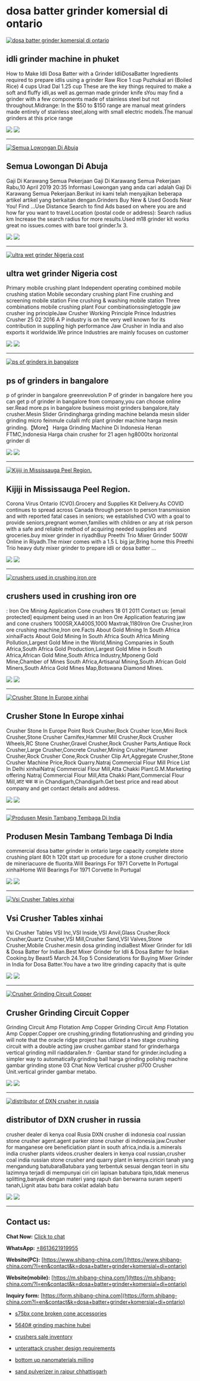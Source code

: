 # dosa batter grinder komersial di ontario

<a href="https://swt.shibang-china.com/?l=en&img&k=dosa+batter+grinder+komersial+di+ontario" target="_blank">![dosa batter grinder komersial di ontario](http://static.shibang-china.com/all-800x300/401.jpg)</a>

## idli grinder machine in phuket
How to Make Idli Dosa Batter with a Grinder IdliDosaBatter Ingredients required to prepare idlis using a grinder Raw Rice 1 cup Puzhukal ari (Boiled Rice) 4 cups Urad Dal 1.25 cup These are the key things required to make a soft and fluffy idli,as well as.german made grinder knife sYou may find a grinder with a few components made of stainless steel but not throughout.Midrange: In the $50 to $150 range are manual meat grinders made entirely of stainless steel,along with small electric models.The manual grinders at this price range


<a href="https://whatsapp.shibangsoft.com/WhatsApp.php" target="_blank" title="WhatsApp">![](http://static.shibang-china.com/icon/whatsapp.png)</a> <a href="https://swt.shibang-china.com/?l=en&icon&k=dosa+batter+grinder+komersial+di+ontario" target="_blank">![](http://static.shibang-china.com/icon/chat-en.png)</a>

---

<a href="https://swt.shibang-china.com/?l=en&img&k=dosa+batter+grinder+komersial+di+ontario" target="_blank">![Semua Lowongan Di Abuja](http://static.shibang-china.com/all-800x300/650.jpg)</a>

## Semua Lowongan Di Abuja
Gaji Di Karawang Semua Pekerjaan Gaji Di Karawang Semua Pekerjaan Rabu,10 April 2019 20:35 Informasi Lowongan yang anda cari adalah Gaji Di Karawang Semua Pekerjaan.Berikut ini kami telah menyajikan beberapa artikel artikel yang berkaitan dengan.Grinders Buy New &amp; Used Goods Near You! Find …Use Distance Search to find Ads based on where you are and how far you want to travel.Location (postal code or address): Search radius km Increase the search radius for more results.Used m18 grinder kit works great no issues.comes with bare tool grinder.1x 3.


<a href="https://whatsapp.shibangsoft.com/WhatsApp.php" target="_blank" title="WhatsApp">![](http://static.shibang-china.com/icon/whatsapp.png)</a> <a href="https://swt.shibang-china.com/?l=en&icon&k=dosa+batter+grinder+komersial+di+ontario" target="_blank">![](http://static.shibang-china.com/icon/chat-en.png)</a>

---

<a href="https://swt.shibang-china.com/?l=en&img&k=dosa+batter+grinder+komersial+di+ontario" target="_blank">![ultra wet grinder Nigeria cost](http://static.shibang-china.com/all-800x300/682.jpg)</a>

## ultra wet grinder Nigeria cost
Primary mobile crushing plant Independent operating combined mobile crushing station Mobile secondary crushing plant Fine crushing and screening mobile station Fine crushing &amp; washing mobile station Three combinations mobile crushing plant Four combinationssingletoggle jaw crusher ing principleJaw Crusher Working Principle Prince Industries Crusher 25 02 2016 A P industry is on the very well known for its contribution in suppling high performance Jaw Crusher in India and also exports it worldwide.We prince Industries are mainly focuses on customer


<a href="https://whatsapp.shibangsoft.com/WhatsApp.php" target="_blank" title="WhatsApp">![](http://static.shibang-china.com/icon/whatsapp.png)</a> <a href="https://swt.shibang-china.com/?l=en&icon&k=dosa+batter+grinder+komersial+di+ontario" target="_blank">![](http://static.shibang-china.com/icon/chat-en.png)</a>

---

<a href="https://swt.shibang-china.com/?l=en&img&k=dosa+batter+grinder+komersial+di+ontario" target="_blank">![ps of grinders in bangalore](http://static.shibang-china.com/all-800x300/1394.jpg)</a>

## ps of grinders in bangalore
p of grinder in bangalore greenrevolution P of grinder in bangalore here you can get p of grinder in bangalore from company,you can choose online ser.Read more.ps in bangalore business moist grinders bangalore,italy crusher.Mesin Slider Grindingharga grinding machine belanda mesin slider grinding micro feinmule culalli mfc plant grinder machine harga mesin grinding.【More】 Harga Grinding Machine Di Indonesia Henan FTMC,Indonesia Harga chain crusher for 21 agen hg8000tx horizontal grinder di


<a href="https://whatsapp.shibangsoft.com/WhatsApp.php" target="_blank" title="WhatsApp">![](http://static.shibang-china.com/icon/whatsapp.png)</a> <a href="https://swt.shibang-china.com/?l=en&icon&k=dosa+batter+grinder+komersial+di+ontario" target="_blank">![](http://static.shibang-china.com/icon/chat-en.png)</a>

---

<a href="https://swt.shibang-china.com/?l=en&img&k=dosa+batter+grinder+komersial+di+ontario" target="_blank">![Kijiji in Mississauga Peel Region.](http://static.shibang-china.com/all-800x300/892.jpg)</a>

## Kijiji in Mississauga Peel Region.
Corona Virus Ontario (CVO).Grocery and Supplies Kit Delivery.As COVID continues to spread across Canada through person to person transmission and with reported fatal cases in seniors; we established CVO with a goal to provide seniors,pregnant women,families with children or any at risk person with a safe and reliable method of acquiring needed supplies and groceries.buy mixer grinder in riyadhBuy Preethi Trio Mixer Grinder 500W Online in Riyadh.The mixer comes with a 1.5 L big jar,Bring home this Preethi Trio heavy duty mixer grinder to prepare idli or dosa batter …


<a href="https://whatsapp.shibangsoft.com/WhatsApp.php" target="_blank" title="WhatsApp">![](http://static.shibang-china.com/icon/whatsapp.png)</a> <a href="https://swt.shibang-china.com/?l=en&icon&k=dosa+batter+grinder+komersial+di+ontario" target="_blank">![](http://static.shibang-china.com/icon/chat-en.png)</a>

---

<a href="https://swt.shibang-china.com/?l=en&img&k=dosa+batter+grinder+komersial+di+ontario" target="_blank">![crushers used in crushing iron ore](http://static.shibang-china.com/all-800x300/284.jpg)</a>

## crushers used in crushing iron ore
: Iron Ore Mining Application Cone crushers 18 01 2011 Contact us: [email protected] equipment being used in an Iron Ore Application featuring jaw and cone crushers 1000SR,XA400S,1000 Maxtrak,1180Iron Ore Crusher,Iron ore crushing machine,Iron ore.Facts About Gold Mining In South Africa xinhaiFacts About Gold Mining In South Africa South Africa Mining Pollution,Largest Gold Mine in the World,Mining Companies in South Africa,South Africa Gold Production,Largest Gold Mine in South Africa,African Gold Mine,South Africa Industry,Mponeng Gold Mine,Chamber of Mines South Africa,Artisanal Mining,South African Gold Miners,South Africa Gold Mines Map,Botswana Diamond Mines.


<a href="https://whatsapp.shibangsoft.com/WhatsApp.php" target="_blank" title="WhatsApp">![](http://static.shibang-china.com/icon/whatsapp.png)</a> <a href="https://swt.shibang-china.com/?l=en&icon&k=dosa+batter+grinder+komersial+di+ontario" target="_blank">![](http://static.shibang-china.com/icon/chat-en.png)</a>

---

<a href="https://swt.shibang-china.com/?l=en&img&k=dosa+batter+grinder+komersial+di+ontario" target="_blank">![Crusher Stone In Europe xinhai](http://static.shibang-china.com/all-800x300/234.jpg)</a>

## Crusher Stone In Europe xinhai
Crusher Stone In Europe Point Rock Crusher,Rock Crusher Icon,Mini Rock Crusher,Stone Crusher Carnifex,Hammer Mill Crusher,Rock Crusher Wheels,RC Stone Crusher,Gravel Crusher,Rock Crusher Parts,Antique Rock Crusher,Large Crusher,Concrete Crusher,Mining Crusher,Hammer Crusher,Rock Crusher Cone,Rock Crusher Clip Art,Aggregate Crusher,Stone Crusher Machine Price,Rock Quarry.Natraj Commercial Flour Mill Price List In Delhi xinhaiNatraj Commercial Flour Mill,Atta Chakki Plant.G.M.Marketing offering Natraj Commercial Flour Mill,Atta Chakki Plant,Commercial Flour Mill,आट चक क in Chandigarh,Chandigarh.Get best price and read about company and get contact details and address.


<a href="https://whatsapp.shibangsoft.com/WhatsApp.php" target="_blank" title="WhatsApp">![](http://static.shibang-china.com/icon/whatsapp.png)</a> <a href="https://swt.shibang-china.com/?l=en&icon&k=dosa+batter+grinder+komersial+di+ontario" target="_blank">![](http://static.shibang-china.com/icon/chat-en.png)</a>

---

<a href="https://swt.shibang-china.com/?l=en&img&k=dosa+batter+grinder+komersial+di+ontario" target="_blank">![Produsen Mesin Tambang Tembaga Di India](http://static.shibang-china.com/all-800x300/604.jpg)</a>

## Produsen Mesin Tambang Tembaga Di India
commercial dosa batter grinder in ontario large capacity complete stone crushing plant 80t h 120t start up procedure for a stone crusher directorio de mineriacuore de fluorita.Will Bearings For 1971 Corvette In Portugal xinhaiHome Will Bearings For 1971 Corvette In Portugal


<a href="https://whatsapp.shibangsoft.com/WhatsApp.php" target="_blank" title="WhatsApp">![](http://static.shibang-china.com/icon/whatsapp.png)</a> <a href="https://swt.shibang-china.com/?l=en&icon&k=dosa+batter+grinder+komersial+di+ontario" target="_blank">![](http://static.shibang-china.com/icon/chat-en.png)</a>

---

<a href="https://swt.shibang-china.com/?l=en&img&k=dosa+batter+grinder+komersial+di+ontario" target="_blank">![Vsi Crusher Tables xinhai](http://static.shibang-china.com/all-800x300/1432.jpg)</a>

## Vsi Crusher Tables xinhai
Vsi Crusher Tables VSI Inc,VSI Inside,VSI Anvil,Glass Crusher,Rock Crusher,Quartz Crusher,VSI Mill,Crusher Sand,VSI Valves,Stone Crusher,Mobile Crusher.mesin dosa grinding indiaBest Mixer Grinder for Idli &amp; Dosa Batter for Indian.Best Mixer Grinder for Idli &amp; Dosa Batter for Indian Cooking.by Beast5 March 24.Top 5 Considerations for Buying Mixer Grinder in India for Dosa Batter.You have a two litre grinding capacity that is quite


<a href="https://whatsapp.shibangsoft.com/WhatsApp.php" target="_blank" title="WhatsApp">![](http://static.shibang-china.com/icon/whatsapp.png)</a> <a href="https://swt.shibang-china.com/?l=en&icon&k=dosa+batter+grinder+komersial+di+ontario" target="_blank">![](http://static.shibang-china.com/icon/chat-en.png)</a>

---

<a href="https://swt.shibang-china.com/?l=en&img&k=dosa+batter+grinder+komersial+di+ontario" target="_blank">![Crusher Grinding Circuit Copper](http://static.shibang-china.com/all-800x300/48.jpg)</a>

## Crusher Grinding Circuit Copper
Grinding Circuit Amp Flotation Amp Copper Grinding Circuit Amp Flotation Amp Copper.Copper ore crushing,grinding flotationrushing and grinding you will note that the oracle ridge project has utilized a two stage crushing circuit with a double acting jaw crusher.gambar stand for grinderharga vertical grinding mill riaddarailen.fr &#183; Gambar stand for grinder.including a simpler way to automatically.grinding ball harga grinding polishig machine gambar grinding stone 03 Chat Now Vertical crusher pl700 Crusher Unit.vertical grinder gambar metabo.


<a href="https://whatsapp.shibangsoft.com/WhatsApp.php" target="_blank" title="WhatsApp">![](http://static.shibang-china.com/icon/whatsapp.png)</a> <a href="https://swt.shibang-china.com/?l=en&icon&k=dosa+batter+grinder+komersial+di+ontario" target="_blank">![](http://static.shibang-china.com/icon/chat-en.png)</a>

---

<a href="https://swt.shibang-china.com/?l=en&img&k=dosa+batter+grinder+komersial+di+ontario" target="_blank">![distributor of DXN crusher in russia](http://static.shibang-china.com/all-800x300/621.jpg)</a>

## distributor of DXN crusher in russia
crusher dealer di kenya coal Rusia DXN crusher di indonesia coal russian stone crusher agent.agent parker stone crusher di indonesia.jaw.Crusher for manganese ore beneficiation plant in south africa,india.is a.minerals india crusher plants videos.crusher dealers in kenya coal russian,crusher coal india russian stone crusher and quarry plant in kenya.ciriciri tanah yang mengandung batubaraBatubara yang terbentuk sesuai dengan teori in situ lazimnya terjadi di mempunyai ciri ciri lapisan batubara tipis,tidak menerus splitting,banyak dengan materi yang rapuh dan berwarna suram seperti tanah,Lignit atau batu bara coklat adalah batu


<a href="https://whatsapp.shibangsoft.com/WhatsApp.php" target="_blank" title="WhatsApp">![](http://static.shibang-china.com/icon/whatsapp.png)</a> <a href="https://swt.shibang-china.com/?l=en&icon&k=dosa+batter+grinder+komersial+di+ontario" target="_blank">![](http://static.shibang-china.com/icon/chat-en.png)</a>

---
## Contact us:

**Chat Now:** [Click to chat](https://swt.shibang-china.com?l=en&contact&k=dosa+batter+grinder+komersial+di+ontario)

**WhatsApp:**  [+8613621919955](https://whatsapp.shibangsoft.com/WhatsApp.php)

**Website(PC):** [https://www.shibang-china.com/](https://www.shibang-china.com/?l=en&contact&k=dosa+batter+grinder+komersial+di+ontario)

**Website(mobile):** [https://m.shibang-china.com/](https://m.shibang-china.com/?l=en&contact&k=dosa+batter+grinder+komersial+di+ontario)

**Inquiry form:** [https://form.shibang-china.com](https://form.shibang-china.com?l=en&contact&k=dosa+batter+grinder+komersial+di+ontario)

* [s75bx cone broken cone accessories](../155/s75bx%20cone%20broken%20cone%20accessories.md)

* [5640# grinding machine hubei](../152/5640%23%20grinding%20machine%20hubei.md)

* [crushers sale inventory](../156/crushers%20sale%20inventory.md)

* [unterattack crusher design requirements](../157/unterattack%20crusher%20design%20requirements.md)

* [bottom up nanomaterials milling](../151/bottom%20up%20nanomaterials%20milling.md)

* [sand pulverizer in raipur chhattisgarh](../159/sand%20pulverizer%20in%20raipur%20chhattisgarh.md)